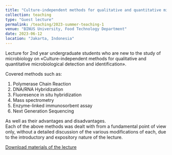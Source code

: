 ```yaml
---
title: "Culture-independent methods for qualitative and quantitative microbiological detection and identification"
collection: teaching
type: "Guest lecture"
permalink: /teaching/2023-summer-teaching-1
venue: "BINUS University, Food Technology Department"
date: 2023-06-12
location: "Jakarta, Indonesia"
---
```


Lecture for 2nd year undergraduate students who are new to the study of microbiology on «Culture-independent methods for qualitative and quantitative microbiological detection and identification».<br>

Covered methods such as:<br>
1. Polymerase Chain Reaction<br>
2. DNA/RNA Hybridization<br>
3. Fluoresence in situ hybridization<br>
4. Mass spectrometry<br>
5. Enzyme-linked immunosorbent assay<br>
6. Next Generation Sequencing<br>

As well as their advantages and disadvantages.<br>
Each of the above methods was dealt with from a fundamental point of view only, without a detailed discussion of the various modifications of each, due to the introductory and expository nature of the lecture.<br>

<a href="http://iliapopov17.github.io/files/Lectures/Culture-independent_methods_for_qualitative_and_quantitative_microbiological_detection_and_identification.pdf"><i class="fas fa-fw fa-file-pdf zoom" aria-hidden="true"></i> Download materials of the lecture </a>